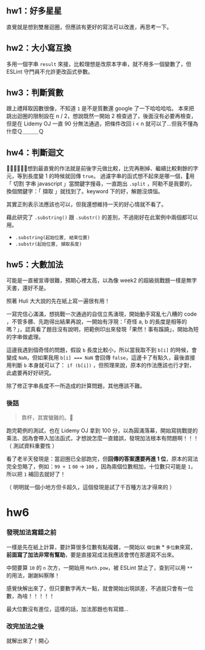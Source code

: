 ## hw1：好多星星
直覺就是想到雙層迴圈，但應該有更好的寫法可以改進，再思考一下。

## hw2：大小寫互換
多用一個字串 `result` 來接，比較理想是改原本字串，就不用多一個變數了，但 ESLint 守門員不允許更改函式參數。

## hw3：判斷質數
跟上禮拜取因數很像，不知道 `1` 是不是質數還 google 了一下哈哈哈哈。
本來把跳出迴圈的限制設在 n / 2，想說既然一開始 2 檢查過了，後面沒有必要再檢查，但是在 Lidemy OJ 一直 90 分無法通過，把條件改回 i < n 就可以了...但我不懂為什麼Ｑ＿＿＿Ｑ

## hw4：判斷迴文
想到最直覺的作法就是前後字元做比較，比完再刪掉、繼續比較剩餘的字元，等到長度變 1 的時候就回傳 `true`。
過濾字串的函式想不起來是哪一個，用「 切割 字串 javascript 」當關鍵字搜尋，一直跑出 `.split` ，阿勒不是我要的，換個關鍵字：「 擷取 」就找到了。keyword 下的好，解題沒煩惱。

其實正則表示法應該也可以，但我還想維持一天的好心情就不看了。

藉此研究了 `.substring()` 跟 `.substr()` 的差別，不過剛好在此案例中兩個都可以用。
- `.substring(起始位置, 結束位置)`
- `.substr(起始位置, 擷取長度)`

## hw5：大數加法
可能是一直被宣導很難，預期心裡太高，以為像 week2 的超級挑戰題一樣是無字天書，還好不是。 

照著 Huli 大大說的先在紙上寫一遍很有用！

一寫完信心滿滿，想挑戰一次通過的自信立馬湧現，開始動手寫亂七八糟的 code ，不管多髒、先跑得出結果再說，一開始有浮現：「奇怪 a, b 的長度是相等的嗎？」，認真看了題目沒有說明，把範例印出來發現「果然！事有蹊蹺」，開始為短的字串做處理。

這邊我遇到個奇怪的問題，假設 `b` 長度比較小，所以當我取不到 `b[i]` 的時候，會變成 `NaN`，但如果我用 `b[i] === NaN` 會回傳 `false`，這邊卡了有點久，最後直接用判斷 `b` 本身就可以了： `if (b[i])` ，但照理來說，原本的作法應該也行才對，此處要再好好研究。

除了修正字串長度不一所造成的計算問題，其他應該不難。

### 後話

> 靠杯，其實蠻難的。

跑完範例的測試，也在 Lidemy OJ 拿到 100 分，以為圓滿落幕，開始寫挑戰提的乘法、因為會帶入加法函式，才想說怎麼一直錯誤，發現加法根本有問題啊！！！（ 測試資料重要性 ）

看了老半天發現是：當迴圈已全部跑完，但**回傳的答案還要再進 1 位**，原本的寫法完全忽略了，例如：`99 + 1` `00` → `100` ，因為兩個位數相加，十位數只可能是 `1`，所以把 `1` 補回去就好了！

（ 明明就一個小地方但卡超久，這個發現是試了千百種方法才得來的 ）


# hw6

### 發現加法寫錯之前

一樣是先在紙上計算，要計算很多位數有點複雜，一開始以 `個位數` * `多位數`來寫，**前面寫了加法非常有幫助**，要是直接寫成法我應該會愣在那邊寫不出來。

中間要算 `10` 的 `n` 次方，一開始用 `Math.pow`，被 ESLint 禁止了，查到可以用 `**` 的用法，謝謝糾察隊！

感覺快解出來了，但只要數字再大一點，就會開始出現誤差，不過就只會有一位數，為啥！！！！！

最大位數沒有進位，這樣的話，加法那題也有寫錯...

### 改完加法之後

就解出來了！開心